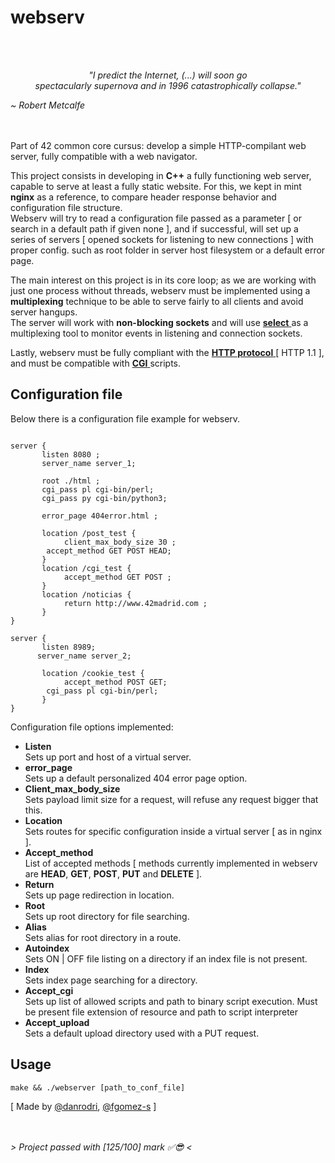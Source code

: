 # webserv
<br/><br/>
<p align="center">
  <i>"I predict the Internet, (...) will soon go <br/>
    spectacularly supernova and in 1996 catastrophically collapse."</i>
</p>
<p align="left">
  <i>~ Robert Metcalfe</i>
</p>
<br/><br/>
Part of 42 common core cursus: develop a simple HTTP-compilant web server, fully compatible with a
web navigator.  
  
This project consists in developing in __C++__ a fully functioning web server, capable to serve at least a fully static website. 
For this, we kept in mint __nginx__ as a reference, to compare header response behavior and configuration file structure.  
Webserv will try to read a configuration file passed as a parameter 
[ or search in a default path if given none ], and if successful, will set up a series of servers 
[ opened sockets for listening to new connections ] with proper config. such as root folder in server host filesystem or a default error page.  
  
  
The main interest on this project is in its core loop; as we are working with just one process without threads, webserv must be implemented using a __multiplexing__ technique to be able to serve fairly to all clients and avoid server hangups.  
The server will work with __non-blocking sockets__ and will use [__select__ ](https://www.man7.org/linux/man-pages/man2/select.2.html) as a multiplexing tool to monitor events in listening and connection sockets.  
  
Lastly, webserv must be fully compliant with the [ __HTTP protocol__ ](https://www.rfc-editor.org/rfc/rfc2616) [ HTTP 1.1 ], and must be compatible with [ __CGI__ ](https://www.rfc-editor.org/rfc/rfc3875) scripts.  
  
## Configuration file
Below there is a configuration file example for webserv.
```nginx

server {
       listen 8080 ;
       server_name server_1;

       root ./html ;
       cgi_pass pl cgi-bin/perl;
       cgi_pass py cgi-bin/python3;

       error_page 404error.html ;
	   
       location /post_test {
       		client_max_body_size 30 ;
		accept_method GET POST HEAD;
       }
       location /cgi_test {
       		accept_method GET POST ;
       }
       location /noticias {
       		return http://www.42madrid.com ;
       }
}

server {
       listen 8989;
	  server_name server_2;

       location /cookie_test {
       		accept_method POST GET;
		cgi_pass pl cgi-bin/perl;
       }
}

```
Configuration file options implemented:

* **Listen**  
  Sets up port and host of a virtual server.  
* **error_page**  
  Sets up a default personalized 404 error page option.  
* **Client_max_body_size**  
  Sets payload limit size for a request, will refuse any request bigger that this.  
* **Location**  
  Sets routes for specific configuration inside a virtual server [ as in nginx ].  
* **Accept_method**  
  List of accepted methods [ methods currently implemented in webserv are __HEAD__, __GET__, __POST__, __PUT__ and __DELETE__ ].  
* **Return**  
  Sets up page redirection in location.  
* **Root**  
  Sets up root directory for file searching.  
* **Alias**  
  Sets alias for root directory in a route.  
* **Autoindex**  
  Sets ON | OFF file listing on a directory if an index file is not present.  
* **Index**  
  Sets index page searching for a directory.  
* **Accept_cgi**  
  Sets up list of allowed scripts and path to binary script execution. Must be present file extension of resource and path to script interpreter  
* **Accept_upload**  
  Sets a default upload directory used with a PUT request.  
  
  
## Usage
```
make && ./webserver [path_to_conf_file]
```

[ Made by [@danrodri](https://profile.intra.42.fr/users/danrodri/), [@fgomez-s](https://profile.intra.42.fr/users/fgomez-s) ]
  
<br/><br/>
_> Project passed with [125/100] mark ✅😎 <_

   
